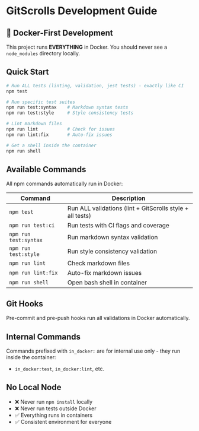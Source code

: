 # GitScrolls Development Guide

## 🐳 Docker-First Development

This project runs **EVERYTHING** in Docker. You should never see a `node_modules` directory locally.

## Quick Start

```bash
# Run ALL tests (linting, validation, jest tests) - exactly like CI
npm test

# Run specific test suites
npm run test:syntax    # Markdown syntax tests
npm run test:style     # Style consistency tests

# Lint markdown files
npm run lint           # Check for issues
npm run lint:fix       # Auto-fix issues

# Get a shell inside the container
npm run shell
```

## Available Commands

All npm commands automatically run in Docker:

| Command | Description |
|---------|-------------|
| `npm test` | Run ALL validations (lint + GitScrolls style + all tests) |
| `npm run test:ci` | Run tests with CI flags and coverage |
| `npm run test:syntax` | Run markdown syntax validation |
| `npm run test:style` | Run style consistency validation |
| `npm run lint` | Check markdown files |
| `npm run lint:fix` | Auto-fix markdown issues |
| `npm run shell` | Open bash shell in container |

## Git Hooks

Pre-commit and pre-push hooks run all validations in Docker automatically.

## Internal Commands

Commands prefixed with `in_docker:` are for internal use only - they run inside the container:

- `in_docker:test`, `in_docker:lint`, etc.

## No Local Node

- ❌ Never run `npm install` locally
- ❌ Never run tests outside Docker
- ✅ Everything runs in containers
- ✅ Consistent environment for everyone
